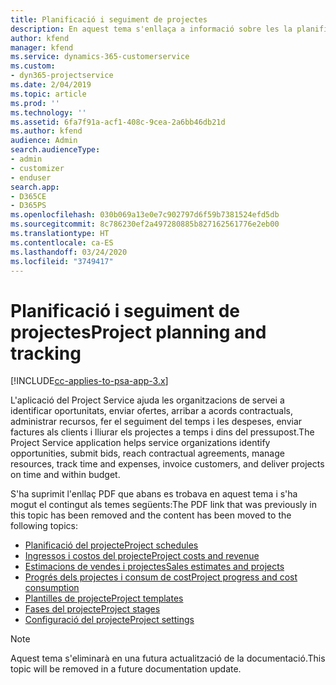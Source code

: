 ```yaml
---
title: Planificació i seguiment de projectes
description: En aquest tema s'enllaça a informació sobre les la planificació i el seguiment al Project Service Automation.
author: kfend
manager: kfend
ms.service: dynamics-365-customerservice
ms.custom:
- dyn365-projectservice
ms.date: 2/04/2019
ms.topic: article
ms.prod: ''
ms.technology: ''
ms.assetid: 6fa7f91a-acf1-408c-9cea-2a6bb46db21d
ms.author: kfend
audience: Admin
search.audienceType:
- admin
- customizer
- enduser
search.app:
- D365CE
- D365PS
ms.openlocfilehash: 030b069a13e0e7c902797d6f59b7381524efd5db
ms.sourcegitcommit: 8c786230ef2a497280885b827162561776e2eb00
ms.translationtype: HT
ms.contentlocale: ca-ES
ms.lasthandoff: 03/24/2020
ms.locfileid: "3749417"
---
```

# <a name="project-planning-and-tracking"></a><span data-ttu-id="65b0d-103">Planificació i seguiment de projectes</span><span class="sxs-lookup"><span data-stu-id="65b0d-103">Project planning and tracking</span></span>

[!INCLUDE[cc-applies-to-psa-app-3.x](../../includes/cc-applies-to-psa-app-3x.md)]

<span data-ttu-id="65b0d-104">L'aplicació del Project Service ajuda les organitzacions de servei a identificar oportunitats, enviar ofertes, arribar a acords contractuals, administrar recursos, fer el seguiment del temps i les despeses, enviar factures als clients i lliurar els projectes a temps i dins del pressupost.</span><span class="sxs-lookup"><span data-stu-id="65b0d-104">The Project Service application helps service organizations identify opportunities, submit bids, reach contractual agreements, manage resources, track time and expenses, invoice customers, and deliver projects on time and within budget.</span></span> 

<span data-ttu-id="65b0d-105">S'ha suprimit l'enllaç PDF que abans es trobava en aquest tema i s'ha mogut el contingut als temes següents:</span><span class="sxs-lookup"><span data-stu-id="65b0d-105">The PDF link that was previously in this topic has been removed and the content has been moved to the following topics:</span></span>

- [<span data-ttu-id="65b0d-106">Planificació del projecte</span><span class="sxs-lookup"><span data-stu-id="65b0d-106">Project schedules</span></span>](../project-creating.md)
- [<span data-ttu-id="65b0d-107">Ingressos i costos del projecte</span><span class="sxs-lookup"><span data-stu-id="65b0d-107">Project costs and revenue</span></span>](../project-estimating.md)
- [<span data-ttu-id="65b0d-108">Estimacions de vendes i projectes</span><span class="sxs-lookup"><span data-stu-id="65b0d-108">Sales estimates and projects</span></span>](../project-leveraging.md)
- [<span data-ttu-id="65b0d-109">Progrés dels projectes i consum de cost</span><span class="sxs-lookup"><span data-stu-id="65b0d-109">Project progress and cost consumption</span></span>](../project-tracking.md)
- [<span data-ttu-id="65b0d-110">Plantilles de projecte</span><span class="sxs-lookup"><span data-stu-id="65b0d-110">Project templates</span></span>](../project-templates.md)
- [<span data-ttu-id="65b0d-111">Fases del projecte</span><span class="sxs-lookup"><span data-stu-id="65b0d-111">Project stages</span></span>](../project-stages.md)
- [<span data-ttu-id="65b0d-112">Configuració del projecte</span><span class="sxs-lookup"><span data-stu-id="65b0d-112">Project settings</span></span>](../project-settings.md)

> [!NOTE]
> <span data-ttu-id="65b0d-113">Aquest tema s'eliminarà en una futura actualització de la documentació.</span><span class="sxs-lookup"><span data-stu-id="65b0d-113">This topic will be removed in a future documentation update.</span></span> 
